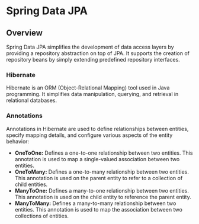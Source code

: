 # Spring Data JPA

## Overview

Spring Data JPA simplifies the development of data access layers by providing a repository abstraction on top of JPA. It supports the creation of repository beans by simply extending predefined repository interfaces.

### Hibernate

Hibernate is an ORM (Object-Relational Mapping) tool used in Java programming. It simplifies data manipulation, querying, and retrieval in relational databases.

### Annotations

Annotations in Hibernate are used to define relationships between entities, specify mapping details, and configure various aspects of the entity behavior:

- **OneToOne:** Defines a one-to-one relationship between two entities. This annotation is used to map a single-valued association between two entities.
- **OneToMany:** Defines a one-to-many relationship between two entities. This annotation is used on the parent entity to refer to a collection of child entities.
- **ManyToOne:** Defines a many-to-one relationship between two entities. This annotation is used on the child entity to reference the parent entity.
- **ManyToMany:** Defines a many-to-many relationship between two entities. This annotation is used to map the association between two collections of entities.